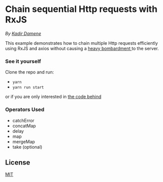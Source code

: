 # Chain sequential Http requests with RxJS

_By [Kadir Damene](https://github.com/loursbourg)_

This example demonstrates how to chain multiple Http requests efficiently using RxJS and axios without causing a 
[ heavy bombardment ](https://en.wikipedia.org/wiki/Late_Heavy_Bombardment) to the server.

### See it yourself
Clone the repo and run:
- ```yarn```
- ```yarn run start```

or if you are only interested in [the code behind](../main/src/App.js)

### Operators Used

- catchError
- concatMap
- delay
- map
- mergeMap
- take (optional)


## License

[MIT](https://github.com/rollup/rollup/blob/master/LICENSE.md)
